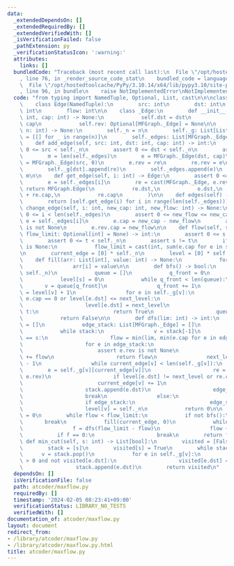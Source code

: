 ```yaml
---
data:
  _extendedDependsOn: []
  _extendedRequiredBy: []
  _extendedVerifiedWith: []
  _isVerificationFailed: false
  _pathExtension: py
  _verificationStatusIcon: ':warning:'
  attributes:
    links: []
  bundledCode: "Traceback (most recent call last):\n  File \"/opt/hostedtoolcache/PyPy/3.10.14/x64/lib/pypy3.10/site-packages/onlinejudge_verify/documentation/build.py\"\
    , line 76, in _render_source_code_stat\n    bundled_code = language.bundle(\n\
    \  File \"/opt/hostedtoolcache/PyPy/3.10.14/x64/lib/pypy3.10/site-packages/onlinejudge_verify/languages/python.py\"\
    , line 96, in bundle\n    raise NotImplementedError\nNotImplementedError\n"
  code: "from typing import NamedTuple, Optional, List, cast\n\n\nclass MFGraph:\n\
    \    class Edge(NamedTuple):\n        src: int\n        dst: int\n        cap:\
    \ int\n        flow: int\n\n    class _Edge:\n        def __init__(self, dst:\
    \ int, cap: int) -> None:\n            self.dst = dst\n            self.cap =\
    \ cap\n            self.rev: Optional[MFGraph._Edge] = None\n\n    def __init__(self,\
    \ n: int) -> None:\n        self._n = n\n        self._g: List[List[MFGraph._Edge]]\
    \ = [[] for _ in range(n)]\n        self._edges: List[MFGraph._Edge] = []\n\n\
    \    def add_edge(self, src: int, dst: int, cap: int) -> int:\n        assert\
    \ 0 <= src < self._n\n        assert 0 <= dst < self._n\n        assert 0 <= cap\n\
    \        m = len(self._edges)\n        e = MFGraph._Edge(dst, cap)\n        re\
    \ = MFGraph._Edge(src, 0)\n        e.rev = re\n        re.rev = e\n        self._g[src].append(e)\n\
    \        self._g[dst].append(re)\n        self._edges.append(e)\n        return\
    \ m\n\n    def get_edge(self, i: int) -> Edge:\n        assert 0 <= i < len(self._edges)\n\
    \        e = self._edges[i]\n        re = cast(MFGraph._Edge, e.rev)\n       \
    \ return MFGraph.Edge(\n            re.dst,\n            e.dst,\n            e.cap\
    \ + re.cap,\n            re.cap\n        )\n\n    def edges(self) -> List[Edge]:\n\
    \        return [self.get_edge(i) for i in range(len(self._edges))]\n\n    def\
    \ change_edge(self, i: int, new_cap: int, new_flow: int) -> None:\n        assert\
    \ 0 <= i < len(self._edges)\n        assert 0 <= new_flow <= new_cap\n       \
    \ e = self._edges[i]\n        e.cap = new_cap - new_flow\n        assert e.rev\
    \ is not None\n        e.rev.cap = new_flow\n\n    def flow(self, s: int, t: int,\
    \ flow_limit: Optional[int] = None) -> int:\n        assert 0 <= s < self._n\n\
    \        assert 0 <= t < self._n\n        assert s != t\n        if flow_limit\
    \ is None:\n            flow_limit = cast(int, sum(e.cap for e in self._g[s]))\n\
    \n        current_edge = [0] * self._n\n        level = [0] * self._n\n\n    \
    \    def fill(arr: List[int], value: int) -> None:\n            for i in range(len(arr)):\n\
    \                arr[i] = value\n\n        def bfs() -> bool:\n            fill(level,\
    \ self._n)\n            queue = []\n            q_front = 0\n            queue.append(s)\n\
    \            level[s] = 0\n            while q_front < len(queue):\n         \
    \       v = queue[q_front]\n                q_front += 1\n                next_level\
    \ = level[v] + 1\n                for e in self._g[v]:\n                    if\
    \ e.cap == 0 or level[e.dst] <= next_level:\n                        continue\n\
    \                    level[e.dst] = next_level\n                    if e.dst ==\
    \ t:\n                        return True\n                    queue.append(e.dst)\n\
    \            return False\n\n        def dfs(lim: int) -> int:\n            stack\
    \ = []\n            edge_stack: List[MFGraph._Edge] = []\n            stack.append(t)\n\
    \            while stack:\n                v = stack[-1]\n                if v\
    \ == s:\n                    flow = min(lim, min(e.cap for e in edge_stack))\n\
    \                    for e in edge_stack:\n                        e.cap -= flow\n\
    \                        assert e.rev is not None\n                        e.rev.cap\
    \ += flow\n                    return flow\n                next_level = level[v]\
    \ - 1\n                while current_edge[v] < len(self._g[v]):\n            \
    \        e = self._g[v][current_edge[v]]\n                    re = cast(MFGraph._Edge,\
    \ e.rev)\n                    if level[e.dst] != next_level or re.cap == 0:\n\
    \                        current_edge[v] += 1\n                        continue\n\
    \                    stack.append(e.dst)\n                    edge_stack.append(re)\n\
    \                    break\n                else:\n                    stack.pop()\n\
    \                    if edge_stack:\n                        edge_stack.pop()\n\
    \                    level[v] = self._n\n            return 0\n\n        flow\
    \ = 0\n        while flow < flow_limit:\n            if not bfs():\n         \
    \       break\n            fill(current_edge, 0)\n            while flow < flow_limit:\n\
    \                f = dfs(flow_limit - flow)\n                flow += f\n     \
    \           if f == 0:\n                    break\n        return flow\n\n   \
    \ def min_cut(self, s: int) -> List[bool]:\n        visited = [False] * self._n\n\
    \        stack = [s]\n        visited[s] = True\n        while stack:\n      \
    \      v = stack.pop()\n            for e in self._g[v]:\n                if e.cap\
    \ > 0 and not visited[e.dst]:\n                    visited[e.dst] = True\n   \
    \                 stack.append(e.dst)\n        return visited\n"
  dependsOn: []
  isVerificationFile: false
  path: atcoder/maxflow.py
  requiredBy: []
  timestamp: '2024-02-05 08:23:41+09:00'
  verificationStatus: LIBRARY_NO_TESTS
  verifiedWith: []
documentation_of: atcoder/maxflow.py
layout: document
redirect_from:
- /library/atcoder/maxflow.py
- /library/atcoder/maxflow.py.html
title: atcoder/maxflow.py
---
```

